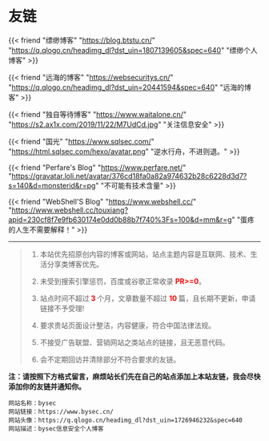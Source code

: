 # 友链


{{< friend "缥缈博客" "https://blog.btstu.cn/" "https://q.qlogo.cn/headimg_dl?dst_uin=1807139605&spec=640" "缥缈个人博客" >}}

{{< friend "远海的博客" "https://websecuritys.cn/" "https://q.qlogo.cn/headimg_dl?dst_uin=20441594&spec=640" "远海的博客" >}}

{{< friend "独自等待博客" "https://www.waitalone.cn/" "https://s2.ax1x.com/2019/11/22/M7UdCd.jpg" "关注信息安全" >}}

{{< friend "国光" "https://www.sqlsec.com/" "https://html.sqlsec.com/hexo/avatar.png" "逆水行舟，不进则退。" >}}

{{< friend "Perfare's Blog" "https://www.perfare.net/" "https://gravatar.loli.net/avatar/376cd18fa0a82a974632b28c6228d3d7?s=140&d=monsterid&r=pg" "不可能有技术含量" >}}

{{< friend "WebShell'S Blog" "https://www.webshell.cc/" "https://www.webshell.cc/touxiang?apid=230cf8f7e9fb630174e0dd0b88b7f740%3Fs=100&d=mm&r=g" "蛋疼的人生不需要解释！" >}}

---

> 1. 本站优先招原创内容的博客或网站，站点主题内容是互联网、技术、生活分享类博客优先。
> 2. 未受到搜索引擎惩罚，百度或谷歌正常收录 <b style="color:red;">PR>=0</b>。
> 3. 站点时间不超过<b style="color:red;"> 3 </b>个月，文章数量不超过 <b style="color:red;"> 10 </b> 篇，且长期不更新，申请链接不予受理!
> 4. 要求贵站页面设计整洁，内容健康，符合中国法律法规。
>
> 5. 不接受广告联盟、营销网站之类站点的链接，且无恶意代码。
>
> 6. 会不定期回访并清除部分不符合要求的友链。

**注：请按照下方格式留言，麻烦站长们先在自己的站点添加上本站友链，我会尽快添加你的友链并通知你。**

```Code
网站名称：bysec
网站链接：https://www.bysec.cn/
网站头像：https://q.qlogo.cn/headimg_dl?dst_uin=1726946232&spec=640
网站描述：bysec信息安全个人博客
```

